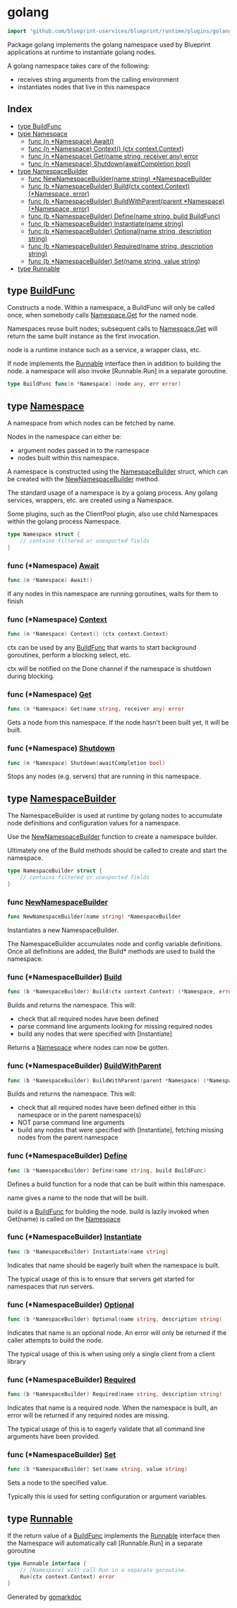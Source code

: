 <!-- Code generated by gomarkdoc. DO NOT EDIT -->

# golang

```go
import "github.com/blueprint-uservices/blueprint/runtime/plugins/golang"
```

Package golang implements the golang namespace used by Blueprint applications at runtime to instantiate golang nodes.

A golang namespace takes care of the following:

- receives string arguments from the calling environment
- instantiates nodes that live in this namespace

## Index

- [type BuildFunc](<#BuildFunc>)
- [type Namespace](<#Namespace>)
  - [func \(n \*Namespace\) Await\(\)](<#Namespace.Await>)
  - [func \(n \*Namespace\) Context\(\) \(ctx context.Context\)](<#Namespace.Context>)
  - [func \(n \*Namespace\) Get\(name string, receiver any\) error](<#Namespace.Get>)
  - [func \(n \*Namespace\) Shutdown\(awaitCompletion bool\)](<#Namespace.Shutdown>)
- [type NamespaceBuilder](<#NamespaceBuilder>)
  - [func NewNamespaceBuilder\(name string\) \*NamespaceBuilder](<#NewNamespaceBuilder>)
  - [func \(b \*NamespaceBuilder\) Build\(ctx context.Context\) \(\*Namespace, error\)](<#NamespaceBuilder.Build>)
  - [func \(b \*NamespaceBuilder\) BuildWithParent\(parent \*Namespace\) \(\*Namespace, error\)](<#NamespaceBuilder.BuildWithParent>)
  - [func \(b \*NamespaceBuilder\) Define\(name string, build BuildFunc\)](<#NamespaceBuilder.Define>)
  - [func \(b \*NamespaceBuilder\) Instantiate\(name string\)](<#NamespaceBuilder.Instantiate>)
  - [func \(b \*NamespaceBuilder\) Optional\(name string, description string\)](<#NamespaceBuilder.Optional>)
  - [func \(b \*NamespaceBuilder\) Required\(name string, description string\)](<#NamespaceBuilder.Required>)
  - [func \(b \*NamespaceBuilder\) Set\(name string, value string\)](<#NamespaceBuilder.Set>)
- [type Runnable](<#Runnable>)


<a name="BuildFunc"></a>
## type [BuildFunc](<https://github.com/Blueprint-uServices/blueprint/blob/main/runtime/plugins/golang/namespace.go#L34>)

Constructs a node. Within a namespace, a BuildFunc will only be called once, when somebody calls [Namespace.Get](<#Namespace.Get>) for the named node.

Namespaces reuse built nodes; subsequent calls to [Namespace.Get](<#Namespace.Get>) will return the same built instance as the first invocation.

node is a runtime instance such as a service, a wrapper class, etc.

If node implements the [Runnable](<#Runnable>) interface then in addition to building the node. a namespace will also invoke \[Runnable.Run\] in a separate goroutine.

```go
type BuildFunc func(n *Namespace) (node any, err error)
```

<a name="Namespace"></a>
## type [Namespace](<https://github.com/Blueprint-uServices/blueprint/blob/main/runtime/plugins/golang/namespace.go#L78-L88>)

A namespace from which nodes can be fetched by name.

Nodes in the namespace can either be:

- argument nodes passed in to the namespace
- nodes built within this namespace.

A namespace is constructed using the [NamespaceBuilder](<#NamespaceBuilder>) struct, which can be created with the [NewNamespaceBuilder](<#NewNamespaceBuilder>) method.

The standard usage of a namespace is by a golang process. Any golang services, wrappers, etc. are created using a Namespace.

Some plugins, such as the ClientPool plugin, also use child Namespaces within the golang process Namespace.

```go
type Namespace struct {
    // contains filtered or unexported fields
}
```

<a name="Namespace.Await"></a>
### func \(\*Namespace\) [Await](<https://github.com/Blueprint-uServices/blueprint/blob/main/runtime/plugins/golang/namespace.go#L390>)

```go
func (n *Namespace) Await()
```

If any nodes in this namespace are running goroutines, waits for them to finish

<a name="Namespace.Context"></a>
### func \(\*Namespace\) [Context](<https://github.com/Blueprint-uServices/blueprint/blob/main/runtime/plugins/golang/namespace.go#L377>)

```go
func (n *Namespace) Context() (ctx context.Context)
```

ctx can be used by any [BuildFunc](<#BuildFunc>) that wants to start background goroutines, perform a blocking select, etc.

ctx will be notified on the Done channel if the namespace is shutdown during blocking.

<a name="Namespace.Get"></a>
### func \(\*Namespace\) [Get](<https://github.com/Blueprint-uServices/blueprint/blob/main/runtime/plugins/golang/namespace.go#L325>)

```go
func (n *Namespace) Get(name string, receiver any) error
```

Gets a node from this namespace. If the node hasn't been built yet, it will be built.

<a name="Namespace.Shutdown"></a>
### func \(\*Namespace\) [Shutdown](<https://github.com/Blueprint-uServices/blueprint/blob/main/runtime/plugins/golang/namespace.go#L382>)

```go
func (n *Namespace) Shutdown(awaitCompletion bool)
```

Stops any nodes \(e.g. servers\) that are running in this namespace.

<a name="NamespaceBuilder"></a>
## type [NamespaceBuilder](<https://github.com/Blueprint-uServices/blueprint/blob/main/runtime/plugins/golang/namespace.go#L50-L62>)

The NamespaceBuilder is used at runtime by golang nodes to accumulate node definitions and configuration values for a namespace.

Use the [NewNamespaceBuilder](<#NewNamespaceBuilder>) function to create a namespace builder.

Ultimately one of the Build methods should be called to create and start the namespace.

```go
type NamespaceBuilder struct {
    // contains filtered or unexported fields
}
```

<a name="NewNamespaceBuilder"></a>
### func [NewNamespaceBuilder](<https://github.com/Blueprint-uServices/blueprint/blob/main/runtime/plugins/golang/namespace.go#L101>)

```go
func NewNamespaceBuilder(name string) *NamespaceBuilder
```

Instantiates a new NamespaceBuilder.

The NamespaceBuilder accumulates node and config variable definitions. Once all definitions are added, the Build\* methods are used to build the namespace.

<a name="NamespaceBuilder.Build"></a>
### func \(\*NamespaceBuilder\) [Build](<https://github.com/Blueprint-uServices/blueprint/blob/main/runtime/plugins/golang/namespace.go#L174>)

```go
func (b *NamespaceBuilder) Build(ctx context.Context) (*Namespace, error)
```

Builds and returns the namespace. This will:

- check that all required nodes have been defined
- parse command line arguments looking for missing required nodes
- build any nodes that were specified with \[Instantiate\]

Returns a [Namespace](<#Namespace>) where nodes can now be gotten.

<a name="NamespaceBuilder.BuildWithParent"></a>
### func \(\*NamespaceBuilder\) [BuildWithParent](<https://github.com/Blueprint-uServices/blueprint/blob/main/runtime/plugins/golang/namespace.go#L224>)

```go
func (b *NamespaceBuilder) BuildWithParent(parent *Namespace) (*Namespace, error)
```

Builds and returns the namespace. This will:

- check that all required nodes have been defined either in this namespace or in the parent namespace\(s\)
- NOT parse command line arguments
- build any nodes that were specified with \[Instantiate\], fetching missing nodes from the parent namespace

<a name="NamespaceBuilder.Define"></a>
### func \(\*NamespaceBuilder\) [Define](<https://github.com/Blueprint-uServices/blueprint/blob/main/runtime/plugins/golang/namespace.go#L127>)

```go
func (b *NamespaceBuilder) Define(name string, build BuildFunc)
```

Defines a build function for a node that can be built within this namespace.

name gives a name to the node that will be built.

build is a [BuildFunc](<#BuildFunc>) for building the node. build is lazily invoked when Get\(name\) is called on the [Namespace](<#Namespace>)

<a name="NamespaceBuilder.Instantiate"></a>
### func \(\*NamespaceBuilder\) [Instantiate](<https://github.com/Blueprint-uServices/blueprint/blob/main/runtime/plugins/golang/namespace.go#L164>)

```go
func (b *NamespaceBuilder) Instantiate(name string)
```

Indicates that name should be eagerly built when the namespace is built.

The typical usage of this is to ensure that servers get started for namespaces that run servers.

<a name="NamespaceBuilder.Optional"></a>
### func \(\*NamespaceBuilder\) [Optional](<https://github.com/Blueprint-uServices/blueprint/blob/main/runtime/plugins/golang/namespace.go#L152>)

```go
func (b *NamespaceBuilder) Optional(name string, description string)
```

Indicates that name is an optional node. An error will only be returned if the caller attempts to build the node.

The typical usage of this is when using only a single client from a client library

<a name="NamespaceBuilder.Required"></a>
### func \(\*NamespaceBuilder\) [Required](<https://github.com/Blueprint-uServices/blueprint/blob/main/runtime/plugins/golang/namespace.go#L139>)

```go
func (b *NamespaceBuilder) Required(name string, description string)
```

Indicates that name is a required node. When the namespace is built, an error will be returned if any required nodes are missing.

The typical usage of this is to eagerly validate that all command line arguments have been provided.

<a name="NamespaceBuilder.Set"></a>
### func \(\*NamespaceBuilder\) [Set](<https://github.com/Blueprint-uServices/blueprint/blob/main/runtime/plugins/golang/namespace.go#L116>)

```go
func (b *NamespaceBuilder) Set(name string, value string)
```

Sets a node to the specified value.

Typically this is used for setting configuration or argument variables.

<a name="Runnable"></a>
## type [Runnable](<https://github.com/Blueprint-uServices/blueprint/blob/main/runtime/plugins/golang/namespace.go#L38-L41>)

If the return value of a [BuildFunc](<#BuildFunc>) implements the [Runnable](<#Runnable>) interface then the Namespace will automatically call \[Runnable.Run\] in a separate goroutine

```go
type Runnable interface {
    // [Namespace] will call Run in a separate goroutine.
    Run(ctx context.Context) error
}
```

Generated by [gomarkdoc](<https://github.com/princjef/gomarkdoc>)
